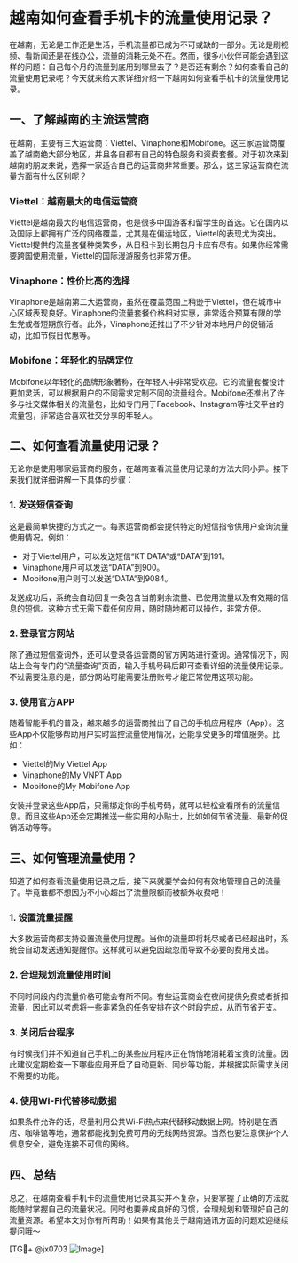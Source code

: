 # 越南如何查看手机卡的流量使用记录？

在越南，无论是工作还是生活，手机流量都已成为不可或缺的一部分。无论是刷视频、看新闻还是在线办公，流量的消耗无处不在。然而，很多小伙伴可能会遇到这样的问题：自己每个月的流量到底用到哪里去了？是否还有剩余？如何查看自己的流量使用记录呢？今天就来给大家详细介绍一下越南如何查看手机卡的流量使用记录。

## 一、了解越南的主流运营商

在越南，主要有三大运营商：Viettel、Vinaphone和Mobifone。这三家运营商覆盖了越南绝大部分地区，并且各自都有自己的特色服务和资费套餐。对于初次来到越南的朋友来说，选择一家适合自己的运营商非常重要。那么，这三家运营商在流量方面有什么区别呢？

### Viettel：越南最大的电信运营商

Viettel是越南最大的电信运营商，也是很多中国游客和留学生的首选。它在国内以及国际上都拥有广泛的网络覆盖，尤其是在偏远地区，Viettel的表现尤为突出。Viettel提供的流量套餐种类繁多，从日租卡到长期包月卡应有尽有。如果你经常需要跨国使用流量，Viettel的国际漫游服务也非常方便。

### Vinaphone：性价比高的选择

Vinaphone是越南第二大运营商，虽然在覆盖范围上稍逊于Viettel，但在城市中心区域表现良好。Vinaphone的流量套餐价格相对实惠，非常适合预算有限的学生党或者短期旅行者。此外，Vinaphone还推出了不少针对本地用户的促销活动，比如节假日优惠等。

### Mobifone：年轻化的品牌定位

Mobifone以年轻化的品牌形象著称，在年轻人中非常受欢迎。它的流量套餐设计更加灵活，可以根据用户的不同需求定制不同的流量组合。Mobifone还推出了许多与社交媒体相关的流量包，比如专门用于Facebook、Instagram等社交平台的流量包，非常适合喜欢社交分享的年轻人。

## 二、如何查看流量使用记录？

无论你是使用哪家运营商的服务，在越南查看流量使用记录的方法大同小异。接下来我们就详细讲解一下具体的步骤：

### 1. 发送短信查询

这是最简单快捷的方式之一。每家运营商都会提供特定的短信指令供用户查询流量使用情况。例如：

- 对于Viettel用户，可以发送短信“KT DATA”或“DATA”到191。
- Vinaphone用户可以发送“DATA”到900。
- Mobifone用户则可以发送“DATA”到9084。

发送成功后，系统会自动回复一条包含当前剩余流量、已使用流量以及有效期的信息的短信。这种方式无需下载任何应用，随时随地都可以操作，非常方便。

### 2. 登录官方网站

除了通过短信查询外，还可以登录各运营商的官方网站进行查询。通常情况下，网站上会有专门的“流量查询”页面，输入手机号码后即可查看详细的流量使用记录。不过需要注意的是，部分网站可能需要注册账号才能正常使用这项功能。

### 3. 使用官方APP

随着智能手机的普及，越来越多的运营商推出了自己的手机应用程序（App）。这些App不仅能够帮助用户实时监控流量使用情况，还能享受更多的增值服务。比如：

- Viettel的My Viettel App
- Vinaphone的My VNPT App
- Mobifone的My Mobifone App

安装并登录这些App后，只需绑定你的手机号码，就可以轻松查看所有的流量信息。而且这些App还会定期推送一些实用的小贴士，比如如何节省流量、最新的促销活动等等。

## 三、如何管理流量使用？

知道了如何查看流量使用记录之后，接下来就要学会如何有效地管理自己的流量了。毕竟谁都不想因为不小心超出了流量限额而被额外收费吧！

### 1. 设置流量提醒

大多数运营商都支持设置流量使用提醒。当你的流量即将耗尽或者已经超出时，系统会自动发送通知提醒你。这样就可以避免因疏忽而导致不必要的费用支出。

### 2. 合理规划流量使用时间

不同时间段内的流量价格可能会有所不同。有些运营商会在夜间提供免费或者折扣流量，因此可以考虑将一些非紧急的任务安排在这个时段完成，从而节省开支。

### 3. 关闭后台程序

有时候我们并不知道自己手机上的某些应用程序正在悄悄地消耗着宝贵的流量。因此建议定期检查一下哪些应用开启了自动更新、同步等功能，并根据实际需求关闭不需要的功能。

### 4. 使用Wi-Fi代替移动数据

如果条件允许的话，尽量利用公共Wi-Fi热点来代替移动数据上网。特别是在酒店、咖啡馆等地，通常都能找到免费可用的无线网络资源。当然也要注意保护个人信息安全，避免连接不可信的网络。

## 四、总结

总之，在越南查看手机卡的流量使用记录其实并不复杂，只要掌握了正确的方法就能随时掌握自己的流量状况。同时也要养成良好的习惯，合理规划和管理好自己的流量资源。希望本文对你有所帮助！如果有其他关于越南通讯方面的问题欢迎继续提问哦～

[TG💪+ @jx0703 ![Image](https://github.com/user-attachments/assets/dbca1d08-cadb-493c-b0ec-ad6f7a83f270)]